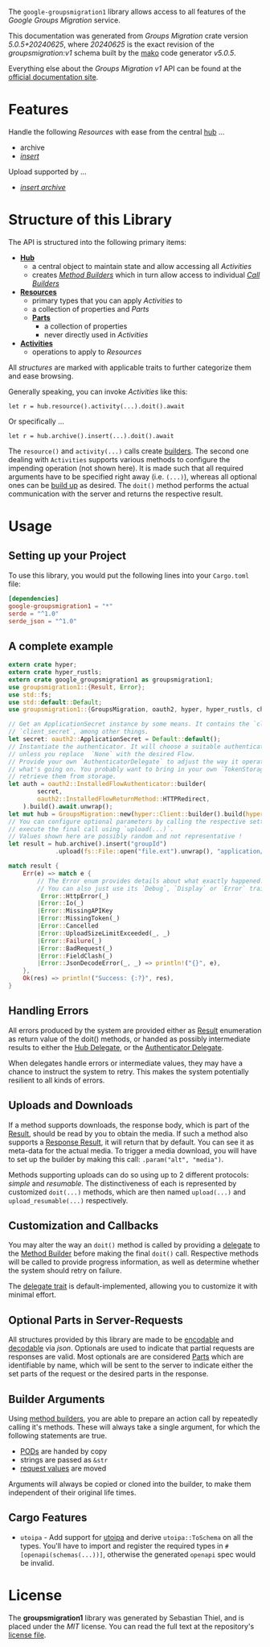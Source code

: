 <!---
DO NOT EDIT !
This file was generated automatically from 'src/generator/templates/api/README.md.mako'
DO NOT EDIT !
-->
The `google-groupsmigration1` library allows access to all features of the *Google Groups Migration* service.

This documentation was generated from *Groups Migration* crate version *5.0.5+20240625*, where *20240625* is the exact revision of the *groupsmigration:v1* schema built by the [mako](http://www.makotemplates.org/) code generator *v5.0.5*.

Everything else about the *Groups Migration* *v1* API can be found at the
[official documentation site](https://developers.google.com/google-apps/groups-migration/).
# Features

Handle the following *Resources* with ease from the central [hub](https://docs.rs/google-groupsmigration1/5.0.5+20240625/google_groupsmigration1/GroupsMigration) ... 

* archive
 * [*insert*](https://docs.rs/google-groupsmigration1/5.0.5+20240625/google_groupsmigration1/api::ArchiveInsertCall)


Upload supported by ...

* [*insert archive*](https://docs.rs/google-groupsmigration1/5.0.5+20240625/google_groupsmigration1/api::ArchiveInsertCall)



# Structure of this Library

The API is structured into the following primary items:

* **[Hub](https://docs.rs/google-groupsmigration1/5.0.5+20240625/google_groupsmigration1/GroupsMigration)**
    * a central object to maintain state and allow accessing all *Activities*
    * creates [*Method Builders*](https://docs.rs/google-groupsmigration1/5.0.5+20240625/google_groupsmigration1/client::MethodsBuilder) which in turn
      allow access to individual [*Call Builders*](https://docs.rs/google-groupsmigration1/5.0.5+20240625/google_groupsmigration1/client::CallBuilder)
* **[Resources](https://docs.rs/google-groupsmigration1/5.0.5+20240625/google_groupsmigration1/client::Resource)**
    * primary types that you can apply *Activities* to
    * a collection of properties and *Parts*
    * **[Parts](https://docs.rs/google-groupsmigration1/5.0.5+20240625/google_groupsmigration1/client::Part)**
        * a collection of properties
        * never directly used in *Activities*
* **[Activities](https://docs.rs/google-groupsmigration1/5.0.5+20240625/google_groupsmigration1/client::CallBuilder)**
    * operations to apply to *Resources*

All *structures* are marked with applicable traits to further categorize them and ease browsing.

Generally speaking, you can invoke *Activities* like this:

```Rust,ignore
let r = hub.resource().activity(...).doit().await
```

Or specifically ...

```ignore
let r = hub.archive().insert(...).doit().await
```

The `resource()` and `activity(...)` calls create [builders][builder-pattern]. The second one dealing with `Activities` 
supports various methods to configure the impending operation (not shown here). It is made such that all required arguments have to be 
specified right away (i.e. `(...)`), whereas all optional ones can be [build up][builder-pattern] as desired.
The `doit()` method performs the actual communication with the server and returns the respective result.

# Usage

## Setting up your Project

To use this library, you would put the following lines into your `Cargo.toml` file:

```toml
[dependencies]
google-groupsmigration1 = "*"
serde = "^1.0"
serde_json = "^1.0"
```

## A complete example

```Rust
extern crate hyper;
extern crate hyper_rustls;
extern crate google_groupsmigration1 as groupsmigration1;
use groupsmigration1::{Result, Error};
use std::fs;
use std::default::Default;
use groupsmigration1::{GroupsMigration, oauth2, hyper, hyper_rustls, chrono, FieldMask};

// Get an ApplicationSecret instance by some means. It contains the `client_id` and 
// `client_secret`, among other things.
let secret: oauth2::ApplicationSecret = Default::default();
// Instantiate the authenticator. It will choose a suitable authentication flow for you, 
// unless you replace  `None` with the desired Flow.
// Provide your own `AuthenticatorDelegate` to adjust the way it operates and get feedback about 
// what's going on. You probably want to bring in your own `TokenStorage` to persist tokens and
// retrieve them from storage.
let auth = oauth2::InstalledFlowAuthenticator::builder(
        secret,
        oauth2::InstalledFlowReturnMethod::HTTPRedirect,
    ).build().await.unwrap();
let mut hub = GroupsMigration::new(hyper::Client::builder().build(hyper_rustls::HttpsConnectorBuilder::new().with_native_roots().unwrap().https_or_http().enable_http1().build()), auth);
// You can configure optional parameters by calling the respective setters at will, and
// execute the final call using `upload(...)`.
// Values shown here are possibly random and not representative !
let result = hub.archive().insert("groupId")
             .upload(fs::File::open("file.ext").unwrap(), "application/octet-stream".parse().unwrap()).await;

match result {
    Err(e) => match e {
        // The Error enum provides details about what exactly happened.
        // You can also just use its `Debug`, `Display` or `Error` traits
         Error::HttpError(_)
        |Error::Io(_)
        |Error::MissingAPIKey
        |Error::MissingToken(_)
        |Error::Cancelled
        |Error::UploadSizeLimitExceeded(_, _)
        |Error::Failure(_)
        |Error::BadRequest(_)
        |Error::FieldClash(_)
        |Error::JsonDecodeError(_, _) => println!("{}", e),
    },
    Ok(res) => println!("Success: {:?}", res),
}

```
## Handling Errors

All errors produced by the system are provided either as [Result](https://docs.rs/google-groupsmigration1/5.0.5+20240625/google_groupsmigration1/client::Result) enumeration as return value of
the doit() methods, or handed as possibly intermediate results to either the 
[Hub Delegate](https://docs.rs/google-groupsmigration1/5.0.5+20240625/google_groupsmigration1/client::Delegate), or the [Authenticator Delegate](https://docs.rs/yup-oauth2/*/yup_oauth2/trait.AuthenticatorDelegate.html).

When delegates handle errors or intermediate values, they may have a chance to instruct the system to retry. This 
makes the system potentially resilient to all kinds of errors.

## Uploads and Downloads
If a method supports downloads, the response body, which is part of the [Result](https://docs.rs/google-groupsmigration1/5.0.5+20240625/google_groupsmigration1/client::Result), should be
read by you to obtain the media.
If such a method also supports a [Response Result](https://docs.rs/google-groupsmigration1/5.0.5+20240625/google_groupsmigration1/client::ResponseResult), it will return that by default.
You can see it as meta-data for the actual media. To trigger a media download, you will have to set up the builder by making
this call: `.param("alt", "media")`.

Methods supporting uploads can do so using up to 2 different protocols: 
*simple* and *resumable*. The distinctiveness of each is represented by customized 
`doit(...)` methods, which are then named `upload(...)` and `upload_resumable(...)` respectively.

## Customization and Callbacks

You may alter the way an `doit()` method is called by providing a [delegate](https://docs.rs/google-groupsmigration1/5.0.5+20240625/google_groupsmigration1/client::Delegate) to the 
[Method Builder](https://docs.rs/google-groupsmigration1/5.0.5+20240625/google_groupsmigration1/client::CallBuilder) before making the final `doit()` call. 
Respective methods will be called to provide progress information, as well as determine whether the system should 
retry on failure.

The [delegate trait](https://docs.rs/google-groupsmigration1/5.0.5+20240625/google_groupsmigration1/client::Delegate) is default-implemented, allowing you to customize it with minimal effort.

## Optional Parts in Server-Requests

All structures provided by this library are made to be [encodable](https://docs.rs/google-groupsmigration1/5.0.5+20240625/google_groupsmigration1/client::RequestValue) and 
[decodable](https://docs.rs/google-groupsmigration1/5.0.5+20240625/google_groupsmigration1/client::ResponseResult) via *json*. Optionals are used to indicate that partial requests are responses 
are valid.
Most optionals are are considered [Parts](https://docs.rs/google-groupsmigration1/5.0.5+20240625/google_groupsmigration1/client::Part) which are identifiable by name, which will be sent to 
the server to indicate either the set parts of the request or the desired parts in the response.

## Builder Arguments

Using [method builders](https://docs.rs/google-groupsmigration1/5.0.5+20240625/google_groupsmigration1/client::CallBuilder), you are able to prepare an action call by repeatedly calling it's methods.
These will always take a single argument, for which the following statements are true.

* [PODs][wiki-pod] are handed by copy
* strings are passed as `&str`
* [request values](https://docs.rs/google-groupsmigration1/5.0.5+20240625/google_groupsmigration1/client::RequestValue) are moved

Arguments will always be copied or cloned into the builder, to make them independent of their original life times.

[wiki-pod]: http://en.wikipedia.org/wiki/Plain_old_data_structure
[builder-pattern]: http://en.wikipedia.org/wiki/Builder_pattern
[google-go-api]: https://github.com/google/google-api-go-client

## Cargo Features

* `utoipa` - Add support for [utoipa](https://crates.io/crates/utoipa) and derive `utoipa::ToSchema` on all
the types. You'll have to import and register the required types in `#[openapi(schemas(...))]`, otherwise the
generated `openapi` spec would be invalid.


# License
The **groupsmigration1** library was generated by Sebastian Thiel, and is placed 
under the *MIT* license.
You can read the full text at the repository's [license file][repo-license].

[repo-license]: https://github.com/Byron/google-apis-rsblob/main/LICENSE.md

